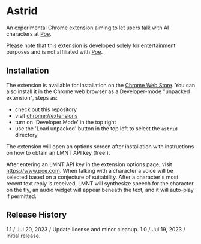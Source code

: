 # Astrid

An experimental Chrome extension aiming to let users talk with AI characters at [Poe](https://www.poe.com).

Please note that this extension is developed solely for
entertainment purposes and is not affiliated with
[Poe](https://www.poe.com).

## Installation

The extension is available for installation on the [Chrome Web Store](https://chrome.google.com/webstore/detail/lmnt-poe-speech/bpjnglplfbjmffahdejhmekhbmlcopmo). You can also install it in the Chrome web browser as a Developer-mode "unpacked extension", steps as:

- check out this repository
- visit [chrome://extensions](chrome://extensions)
- turn on 'Developer Mode' in the top right
- use the 'Load unpacked' button in the top left to select the `astrid` directory

The extension will open an options screen after installation with instructions
on how to obtain an LMNT API key (free!).

After entering an LMNT API key in the extension options page, visit
https://www.poe.com. When talking with a character a voice will be
selected based on a conjecture of suitability. After a character's most recent
text reply is received, LMNT will synthesize speech for the character on the
fly, an audio widget will appear beneath the text, and it will auto-play if
permitted.

## Release History

1.1 / Jul 20, 2023 / Update license and minor cleanup.
1.0 / Jul 19, 2023 / Initial release.
